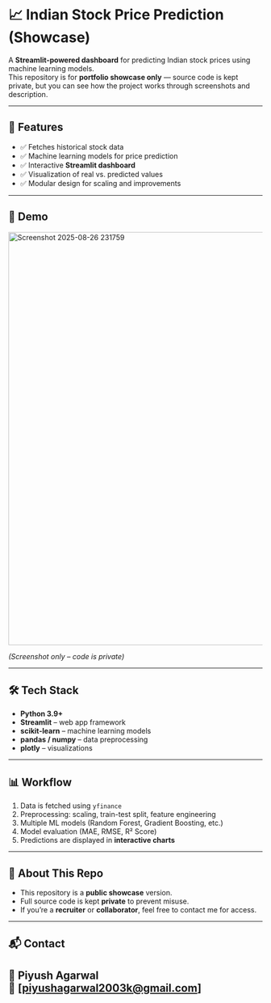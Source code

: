 # 📈 Indian Stock Price Prediction (Showcase)

A **Streamlit-powered dashboard** for predicting Indian stock prices using machine learning models.  
This repository is for **portfolio showcase only** — source code is kept private, but you can see how the project works through screenshots and description.

---

## 🚀 Features
- ✅ Fetches historical stock data  
- ✅ Machine learning models for price prediction  
- ✅ Interactive **Streamlit dashboard**  
- ✅ Visualization of real vs. predicted values  
- ✅ Modular design for scaling and improvements  

---

## 📸 Demo
<img width="1880" height="817" alt="Screenshot 2025-08-26 231759" src="https://github.com/user-attachments/assets/ccf13cb4-be0f-466d-badd-6ec13c4ecfbd" />

*(Screenshot only – code is private)*

---

## 🛠️ Tech Stack
- **Python 3.9+**
- **Streamlit** – web app framework  
- **scikit-learn** – machine learning models  
- **pandas / numpy** – data preprocessing  
- **plotly** – visualizations  

---

## 📊 Workflow
1. Data is fetched using `yfinance`  
2. Preprocessing: scaling, train-test split, feature engineering  
3. Multiple ML models (Random Forest, Gradient Boosting, etc.)  
4. Model evaluation (MAE, RMSE, R² Score)  
5. Predictions are displayed in **interactive charts**  

---

## 📌 About This Repo
- This repository is a **public showcase** version.  
- Full source code is kept **private** to prevent misuse.  
- If you’re a **recruiter** or **collaborator**, feel free to contact me for access.  

---

## 📬 Contact
👤 **Piyush Agarwal**  
📧 [piyushagarwal2003k@gmail.com]  
---
